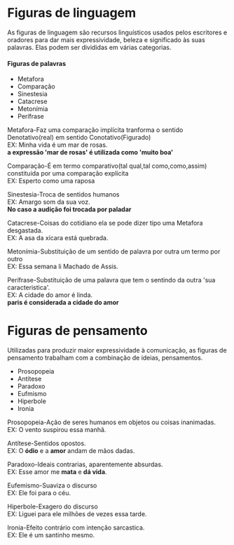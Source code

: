 # Figuras de linguagem
As figuras de linguagem são recursos linguísticos usados pelos escritores e oradores para dar mais expressividade, beleza e significado às suas palavras. Elas podem ser divididas em várias categorias.

#### Figuras de palavras 
* Metafora
* Comparação
* Sinestesia
* Catacrese
* Metonímia
* Perífrase

Metafora-Faz uma comparação implícita tranforma o sentido Denotativo(real) em sentido Conotativo(Figurado)\
EX: Minha vida é um mar de rosas.\
__a expressão 'mar de rosas' é utilizada como 'muito boa'__

Comparação-É em termo comparativo(tal qual,tal como,como,assim) constituida por uma comparação explícita\
EX: Esperto como uma raposa

Sinestesia-Troca de sentidos humanos\
EX: Amargo som da sua voz.\
__No caso a audição foi trocada por paladar__ 

Catacrese-Coisas do cotidiano ela se pode dizer tipo uma Metafora desgastada.\
EX: A asa da xícara está quebrada. 

Metonímia-Substituição de um sentido de palavra por outra um termo por outro\
EX: Essa semana li Machado de Assis.

Perífrase-Substituição de uma palavra que tem o sentindo da outra 'sua caracteristica'.\
EX: A cidade do amor é linda.\
__paris é considerada a cidade do amor__

# Figuras de pensamento
Utilizadas para produzir maior expressividade à comunicação, as figuras de pensamento trabalham com a combinação de ideias, pensamentos.

- Prosopopeia
- Antítese
- Paradoxo
- Eufmismo
- Hiperbole
- Ironia

Prosopopeia-Ação de seres humanos em objetos ou coisas inanimadas.\
EX: O vento suspirou essa manhã.

Antítese-Sentidos opostos.\
EX: O __ódio__ e a __amor__ andam de mãos dadas.

Paradoxo-Ideais contrarias, aparentemente absurdas.\
EX: Esse amor me __mata__ e __dá vida__.

Eufemismo-Suaviza o discurso\
EX: Ele foi para o céu.

Hiperbole-Exagero do discurso\
EX: Liguei para ele milhões de vezes essa tarde.

Ironia-Efeito contrário com intenção sarcastica.\
EX: Ele é um santinho mesmo.